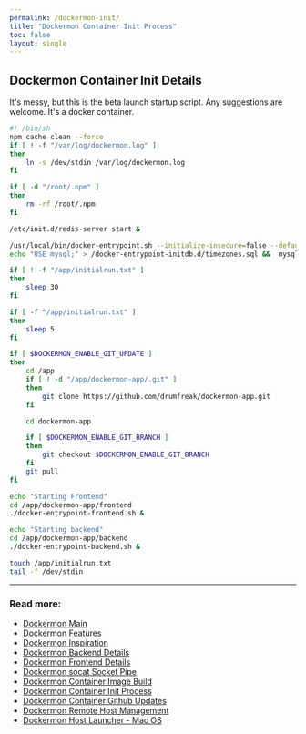 ```yaml
---
permalink: /dockermon-init/
title: "Dockermon Container Init Process"
toc: false
layout: single
---
```


## Dockermon Container Init Details

It's messy, but this is the beta launch startup script. Any suggestions are welcome. It's a docker container.

```bash
#! /bin/sh
npm cache clean --force
if [ ! -f "/var/log/dockermon.log" ] 
then
    ln -s /dev/stdin /var/log/dockermon.log
fi

if [ -d "/root/.npm" ] 
then
    rm -rf /root/.npm
fi

/etc/init.d/redis-server start &

/usr/local/bin/docker-entrypoint.sh --initialize-insecure=false --default-authentication-plugin=mysql_native_password > /var/log/dockermon.log &
echo "USE mysql;" > /docker-entrypoint-initdb.d/timezones.sql &&  mysql_tzinfo_to_sql /usr/share/zoneinfo >> /docker-entrypoint-initdb.d/timezones.sql

if [ ! -f "/app/initialrun.txt" ]
then
    sleep 30
fi

if [ -f "/app/initialrun.txt" ]
then
    sleep 5
fi

if [ $DOCKERMON_ENABLE_GIT_UPDATE ]
then
    cd /app
    if [ ! -d "/app/dockermon-app/.git" ]
    then
        git clone https://github.com/drumfreak/dockermon-app.git
    fi

    cd dockermon-app

    if [ $DOCKERMON_ENABLE_GIT_BRANCH ]
    then
        git checkout $DOCKERMON_ENABLE_GIT_BRANCH
    fi
    git pull
fi

echo "Starting Frontend"
cd /app/dockermon-app/frontend
./docker-entrypoint-frontend.sh &

echo "Starting backend"
cd /app/dockermon-app/backend 
./docker-entrypoint-backend.sh &

touch /app/initialrun.txt
tail -f /dev/stdin
```

<hr />

### Read more:

- [Dockermon Main](/dockermon)
- [Dockermon Features](/dockermon/dockermon-features)
- [Dockermon Inspiration](/dockermon/dockermon-inspiration)
- [Dockermon Backend Details](/dockermon/dockermon-backend)
- [Dockermon Frontend Details](/dockermon/dockermon-frontend)
- [Dockermon socat Socket Pipe](/dockermon/dockermon-socat)
- [Dockermon Container Image Build](/dockermon/dockermon-container-build)
- [Dockermon Container Init Process](/dockermon/dockermon-init)
- [Dockermon Container Github Updates](/dockermon/dockermon-remote-updates)
- [Dockermon Remote Host Management](/dockermon/dockermon-remote-hosts)
- [Dockermon Host Launcher - Mac OS](/dockermon/dockermon-host-launcher)
